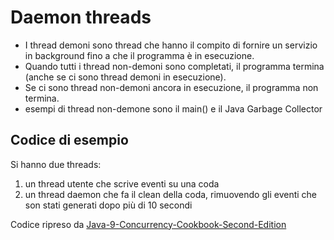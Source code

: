 # Daemon threads

* I thread demoni sono thread che hanno il compito di fornire un servizio  in
background  fino  a  che  il  programma  è  in  esecuzione.
* Quando  tutti  i  thread  non-demoni  sono  completati,  il  programma  termina
(anche se ci sono thread demoni in esecuzione).
* Se  ci  sono  thread  non-demoni  ancora  in  esecuzione,  il  programma  non
termina.
* esempi di thread non-demone sono il main() e il Java Garbage Collector

## Codice di esempio

Si hanno due threads:
1. un thread utente che scrive eventi su una coda
2. un thread daemon che fa il clean della coda, rimuovendo gli eventi che son
stati generati dopo più di 10 secondi

Codice ripreso da [Java-9-Concurrency-Cookbook-Second-Edition](
http://github.com/PacktPublishing/Java-9-Concurrency-Cookbook-Second-Edition)
